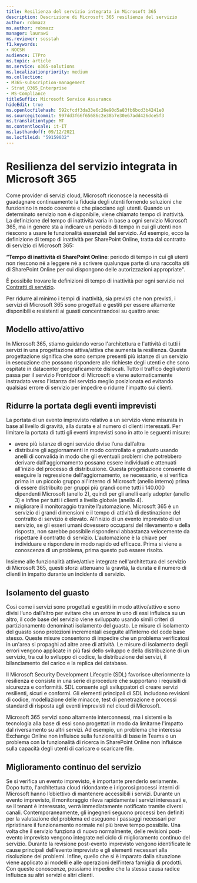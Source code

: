 ```yaml
---
title: Resilienza del servizio integrata in Microsoft 365
description: Descrizione di Microsoft 365 resilienza del servizio
author: robmazz
ms.author: robmazz
manager: laurawi
ms.reviewer: sosstah
f1.keywords:
- NOCSH
audience: ITPro
ms.topic: article
ms.service: o365-solutions
ms.localizationpriority: medium
ms.collection:
- M365-subscription-management
- Strat_O365_Enterprise
- MS-Compliance
titleSuffix: Microsoft Service Assurance
hideEdit: true
ms.openlocfilehash: 592cfcdf3da33e6c26e90d5a83fb6bcd3b4241e0
ms.sourcegitcommit: 997dd3f66f65686c2e38b7e30e67add426dce5f3
ms.translationtype: MT
ms.contentlocale: it-IT
ms.lasthandoff: 09/12/2021
ms.locfileid: "59159032"
---
```

# <a name="built-in-service-resiliency-in-microsoft-365"></a>Resilienza del servizio integrata in Microsoft 365

Come provider di servizi cloud, Microsoft riconosce la necessità di guadagnare continuamente la fiducia degli utenti fornendo soluzioni che funzionino in modo coerente e che piacciano agli utenti. Quando un determinato servizio non è disponibile, viene chiamato tempo di inattività. La definizione del tempo di inattività varia in base a ogni servizio Microsoft 365, ma in genere sta a indicare un periodo di tempo in cui gli utenti non riescono a usare le funzionalità essenziali del servizio. Ad esempio, ecco la definizione di tempo di inattività per SharePoint Online, tratta dal contratto di servizio di Microsoft 365:

**“Tempo di inattività di SharePoint Online**: periodo di tempo in cui gli utenti non riescono né a leggere né a scrivere qualunque parte di una raccolta siti di SharePoint Online per cui dispongono delle autorizzazioni appropriate".

È possibile trovare le definizioni di tempo di inattività per ogni servizio nei [Contratti di servizio](https://www.microsoftvolumelicensing.com/DocumentSearch.aspx?Mode=3&DocumentTypeId=37).

Per ridurre al minimo i tempi di inattività, sia previsti che non previsti, i servizi di Microsoft 365 sono progettati e gestiti per essere altamente disponibili e resistenti ai guasti concentrandosi su quattro aree:

## <a name="activeactive-design"></a>Modello attivo/attivo

In Microsoft 365, stiamo guidando verso l'architettura e l'attività di tutti i servizi in una progettazione attiva/attiva che aumenta la resilienza. Questa progettazione significa che sono sempre presenti più istanze di un servizio in esecuzione che possono rispondere alle richieste degli utenti e che sono ospitate in datacenter geograficamente dislocati. Tutto il traffico degli utenti passa per il servizio Frontdoor di Microsoft e viene automaticamente instradato verso l'istanza del servizio meglio posizionata ed evitando qualsiasi errore di servizio per impedire o ridurre l'impatto sui clienti.

## <a name="reduce-incident-scope"></a>Ridurre la portata degli eventi imprevisti

La portata di un evento imprevisto relativo a un servizio viene misurata in base al livello di gravità, alla durata e al numero di clienti interessati. Per limitare la portata di tutti gli eventi imprevisti sono in atto le seguenti misure:

- avere più istanze di ogni servizio divise l’una dall’altra
- distribuire gli aggiornamenti in modo controllato e graduato usando anelli di convalida in modo che gli eventuali problemi che potrebbero derivare dall'aggiornamento possano essere individuati e attenuati all'inizio del processo di distribuzione. Questa progettazione consente di eseguire la regressione dell'aggiornamento, se necessario, e si verifica prima in un piccolo gruppo all'interno di Microsoft (anello interno) prima di essere distribuito per gruppi più grandi come tutti i 140.000 dipendenti Microsoft (anello 2), quindi per gli anelli early adopter (anello 3) e infine per tutti i clienti a livello globale (anello 4).
- migliorare il monitoraggio tramite l’automazione. Microsoft 365 è un servizio di grandi dimensioni e il tempo di attività di destinazione del contratto di servizio è elevato. All'inizio di un evento imprevisto di un servizio, se gli esseri umani dovessero occuparsi del rilevamento e della risposta, non sarebbe possibile rispondervi abbastanza velocemente da rispettare il contratto di servizio. L'automazione è la chiave per individuare e rispondere in modo rapido ed efficace. Prima si viene a conoscenza di un problema, prima questo può essere risolto.

Insieme alle funzionalità attive/attive integrate nell'architettura del servizio di Microsoft 365, questi sforzi attenuano la gravità, la durata e il numero di clienti in impatto durante un incidente di servizio.  

## <a name="fault-isolation"></a>Isolamento del guasto

Così come i servizi sono progettati e gestiti in modo attivo/attivo e sono divisi l’uno dall’altro per evitare che un errore in uno di essi influisca su un altro, il code base del servizio viene sviluppato usando simili criteri di partizionamento denominati isolamento del guasto. Le misure di isolamento del guasto sono protezioni incrementali eseguite all'interno del code base stesso. Queste misure consentono di impedire che un problema verificatosi in un'area si propaghi ad altre aree di attività.
Le misure di isolamento degli errori vengono applicate in più fasi dello sviluppo e della distribuzione di un servizio, tra cui lo sviluppo di codice, la distribuzione dei servizi, il bilanciamento del carico e la replica dei database.

Il Microsoft Security Development Lifecycle (SDL) favorisce ulteriormente la resilienza e consiste in una serie di procedure che supportano i requisiti di sicurezza e conformità. SDL consente agli sviluppatori di creare servizi resilienti, sicuri e conformi. Gli elementi principali di SDL includono revisioni di codice, modellazione delle minacce, test di penetrazione e processi standard di risposta agli eventi imprevisti nel cloud di Microsoft.

Microsoft 365 servizi sono altamente interconnessi, ma i sistemi e la tecnologia alla base di essi sono progettati in modo da limitarne l'impatto dal riversamento su altri servizi. Ad esempio, un problema che interessa Exchange Online non influisce sulla funzionalità di base in Teams o un problema con la funzionalità di ricerca in SharePoint Online non influisce sulla capacità degli utenti di caricare o scaricare file.

## <a name="continuous-service-improvement"></a>Miglioramento continuo del servizio

Se si verifica un evento imprevisto, è importante prenderlo seriamente. Dopo tutto, l'architettura cloud ridondante e i rigorosi processi interni di Microsoft hanno l’obiettivo di mantenere accessibili i servizi. Durante un evento imprevisto, il monitoraggio rileva rapidamente i servizi interessati e, se il tenant è interessato, verrà immediatamente notificato tramite diversi canali. Contemporaneamente, gli ingegneri seguono processi ben definiti per la valutazione del problema ed eseguono i passaggi necessari per ripristinare il funzionamento normale nel più breve tempo possibile. Una volta che il servizio funziona di nuovo normalmente, delle revisioni post-evento imprevisto vengono integrate nel ciclo di miglioramento continuo del servizio. Durante la revisione post-evento imprevisto vengono identificate le cause principali dell’evento imprevisto e gli elementi necessari alla risoluzione dei problemi. Infine, quello che si è imparato dalla situazione viene applicato ai modelli e alle operazioni dell’intera famiglia di prodotti. Con queste conoscenze, possiamo impedire che la stessa causa radice influisca su altri servizi e altri clienti.
